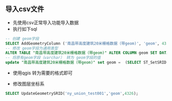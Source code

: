 ## 导入csv文件

* 先使用csv正常导入功能导入数据
* 执行如下sql
~~~sql  
-- 创建 geom字段
SELECT AddGeometryColumn ('南昌带高度建筑20米栅格数据（带geom)', 'geom', 4326, 'MULTISURFACE', 2);
-- 修改 geom字段为通用类型
ALTER TABLE "南昌带高度建筑20米栅格数据（带geom)" ALTER COLUMN geom SET DATA TYPE geometry;
-- 将原有geom字段（varchar） 转为 geom字段的值
update "南昌带高度建筑20米栅格数据（带geom)" set geom =  (SELECT ST_SetSRID( geom1::geometry,4326) AS wkb_geometry);
~~~    
* 使用qgis 转为需要的格式即可

* 修改图层坐标系

~~~sql 
SELECT UpdateGeometrySRID('ny_union_test001','geom',4326);
~~~ 